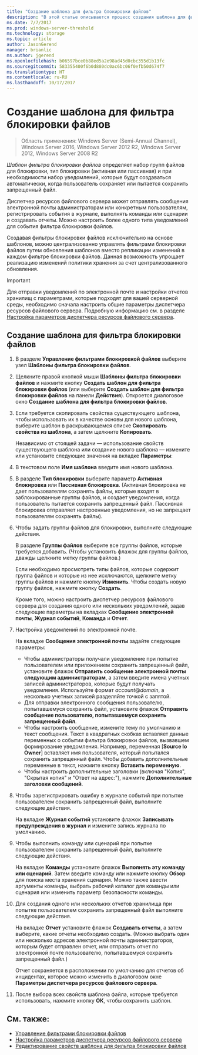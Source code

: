 ```yaml
---
title: "Создание шаблона для фильтра блокировки файлов"
description: "В этой статье описывается процесс создания шаблона для фильтра блокировки файлов"
ms.date: 7/7/2017
ms.prod: windows-server-threshold
ms.technology: storage
ms.topic: article
author: JasonGerend
manager: brianlic
ms.author: jgerend
ms.openlocfilehash: b06597bce0b88ed5a2e98ad45d0cbc355d1b13fc
ms.sourcegitcommit: 583355400f6b0d880dc0ac6bc06f0efb50d674f7
ms.translationtype: HT
ms.contentlocale: ru-RU
ms.lasthandoff: 10/17/2017
---
```

# <a name="create-a-file-screen-template"></a>Создание шаблона для фильтра блокировки файлов

> Область применения: Windows Server (Semi-Annual Channel), Windows Server 2016, Windows Server 2012 R2, Windows Server 2012, Windows Server 2008 R2

*Шаблон фильтра блокировки файлов* определяет набор групп файлов для блокировки, тип блокировки (активная или пассивная) и при необходимости набор уведомлений, которые будут создаваться автоматически, когда пользователь сохраняет или пытается сохранить запрещенный файл.

Диспетчер ресурсов файлового сервера может отправлять сообщения электронной почты администраторам или конкретным пользователям, регистрировать события в журнале, выполнять команды или сценарии и создавать отчеты. Можно настроить более одного типа уведомлений для события фильтра блокировки файлов.

Создавая фильтры блокировки файлов исключительно на основе шаблонов, можно централизованно управлять фильтрами блокировки файлов путем обновления шаблонов вместо репликации изменений в каждом фильтре блокировки файлов. Данная возможность упрощает реализацию изменений политики хранения за счет централизованного обновления.

> [!Important]
> Для отправки уведомлений по электронной почте и настройки отчетов хранилищ с параметрами, которые подходят для вашей серверной среды, необходимо сначала настроить общие параметры диспетчера ресурсов файлового сервера. Подробную информацию см. в разделе [Настройка параметров диспетчера ресурсов файлового сервера](setting-file-server-resource-manager-options.md).

## <a name="to-create-a-file-screen-template"></a>Создание шаблона для фильтра блокировки файлов

1.  В разделе **Управление фильтрами блокировкой файлов** выберите узел **Шаблоны фильтра блокировки файлов**.

2.  Щелкните правой кнопкой мыши **Шаблоны фильтра блокировки файлов** и нажмите кнопку **Создать шаблон для фильтра блокировки файлов** (или выберите **Создать шаблон для фильтра блокировки файлов** на панели **Действия**). Откроется диалоговое окно **Создание шаблона для фильтра блокировки файлов**.

3.  Если требуется скопировать свойства существующего шаблона, чтобы использовать их в качестве основы для нового шаблона, выберите шаблон в раскрывающемся списке **Скопировать свойства из шаблона**, а затем щелкните **Копировать**.

    Независимо от стоящей задачи — использование свойств существующего шаблона или создание нового шаблона — измените или установите следующие значения на вкладке **Параметры**:

4.  В текстовом поле **Имя шаблона** введите имя нового шаблона.

5.  В разделе **Тип блокировки** выберите параметр **Активная блокировка** или **Пассивная блокировка**. (Активная блокировка не дает пользователям сохранять файлы, которые входят в заблокированные группы файлов, и создает уведомления, когда пользователь пытается сохранить запрещенный файл. Пассивная блокировка отправляет настроенные уведомления, но не запрещает пользователям сохранять файлы).

6.  Чтобы задать группы файлов для блокировки, выполните следующие действия.

    В разделе **Группы файлов** выберите все группы файлов, которые требуется добавить. (Чтобы установить флажок для группы файлов, дважды щелкните метку группы файлов.)

    Если необходимо просмотреть типы файлов, которые содержит группа файлов и которые из нее исключаются, щелкните метку группы файлов и нажмите кнопку **Изменить**. Чтобы создать новую группу файлов, нажмите кнопку **Создать**.

    Кроме того, можно настроить диспетчер ресурсов файлового сервера для создания одного или нескольких уведомлений, задав следующие параметры на вкладках **Сообщение электронной почты**, **Журнал событий**, **Команда** и **Отчет**.

7.  Настройка уведомлений по электронной почте.

    На вкладке **Сообщения электронной почты** задайте следующие параметры:

    -   Чтобы администраторы получали уведомление при попытке пользователем или приложением сохранить запрещенный файл, установите флажок **Отправить сообщение электронной почты следующим администраторам**, а затем введите имена учетных записей администраторов, которые будут получать уведомления. Используйте формат *account*@*domain*, а несколько учетных записей разделяйте точкой с запятой.
    -   Для отправки электронного сообщения пользователю, попытавшемуся сохранить файл, установите флажок **Отправить сообщение пользователю, попытавшемуся сохранить запрещенный файл**.
    -   Чтобы настроить сообщение, измените тему по умолчанию и текст сообщения. Текст в квадратных скобках вставляет данные переменных о событии фильтра блокировки файлов, вызвавшем формирование уведомления. Например, переменная \[**Source Io Owner**\] вставляет имя пользователя, который попытался сохранить запрещенный файл. Чтобы добавить дополнительные переменные в текст, нажмите кнопку **Вставить переменную**.
    -   Чтобы настроить дополнительные заголовки (включая "Копия", "Скрытая копия" и "Ответ на адрес:"), нажмите **Дополнительные заголовки сообщений**.

8.  Чтобы зарегистрировать ошибку в журнале событий при попытке пользователем сохранить запрещенный файл, выполните следующие действия.

    На вкладке **Журнал событий** установите флажок **Записывать предупреждения в журнал** и измените запись журнала по умолчанию.

9.  Чтобы выполнить команду или сценарий при попытке пользователем сохранить запрещенный файл, выполните следующие действия.

    На вкладке **Команды** установите флажок **Выполнять эту команду или сценарий**. Затем введите команду или нажмите кнопку **Обзор** для поиска места хранения сценария. Можно также ввести аргументы команды, выбрать рабочий каталог для команды или сценария или изменить параметр безопасности команды.

10. Для создания одного или нескольких отчетов хранилища при попытке пользователем сохранить запрещенный файл выполните следующие действия.

    На вкладке **Отчет** установите флажок **Создавать отчеты**, а затем выберите, какие отчеты необходимо создать. (Можно выбрать один или несколько адресов электронной почты администраторов, которым будет отправлен отчет, или отправить отчет по электронной почте пользователю, попытавшемуся сохранить запрещенный файл.)

    Отчет сохраняется в расположении по умолчанию для отчетов об инцидентах, которое можно изменить в диалоговом окне **Параметры диспетчера ресурсов файлового сервера**.

11. После выбора всех свойств шаблона файла, которые требуется использовать, нажмите кнопку **ОК**, чтобы сохранить шаблон.

## <a name="see-also"></a>См. также:

-   [Управление фильтрами блокировки файлов](file-screening-management.md)
-   [Настройка параметров диспетчера ресурсов файлового сервера](setting-file-server-resource-manager-options.md)
-   [Редактирование свойств шаблона для фильтра блокировки файлов](edit-file-screen-template-properties.md)

